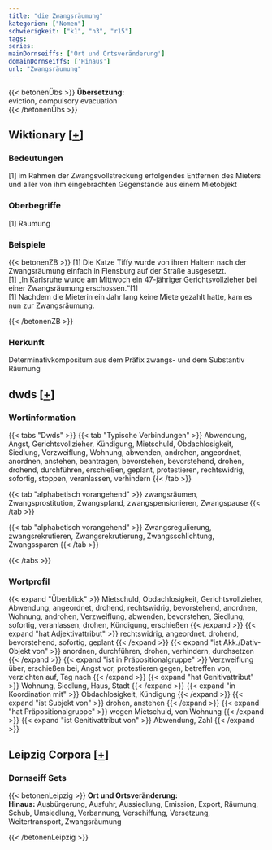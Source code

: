 ```yaml
---
title: "die Zwangsräumung"
kategorien: ["Nomen"]
schwierigkeit: ["k1", "h3", "r15"]
tags:
series:
mainDornseiffs: ['Ort und Ortsveränderung']
domainDornseiffs: ['Hinaus']
url: "Zwangsräumung"
---
```


{{< betonenÜbs >}}
**Übersetzung:**  
eviction, compulsory evacuation  
{{< /betonenÜbs >}}

## Wiktionary [[+](https://de.wiktionary.org/wiki/Zwangsräumung)]

### Bedeutungen
[1] im Rahmen der Zwangsvollstreckung erfolgendes Entfernen des Mieters und aller von ihm eingebrachten Gegenstände aus einem Mietobjekt  

### Oberbegriffe
[1] Räumung  

### Beispiele
{{< betonenZB >}}
[1] Die Katze Tiffy wurde von ihren Haltern nach der Zwangsräumung einfach in Flensburg auf der Straße ausgesetzt.  
[1] „In Karlsruhe wurde am Mittwoch ein 47-jähriger Gerichtsvollzieher bei einer Zwangsräumung erschossen.“[1]  
[1] Nachdem die Mieterin ein Jahr lang keine Miete gezahlt hatte, kam es nun zur Zwangsräumung.  

{{< /betonenZB >}}
### Herkunft
Determinativkompositum aus dem Präfix zwangs- und dem Substantiv Räumung  



## dwds [[+](https://www.dwds.de/wb/Zwangsräumung)]

### Wortinformation
{{< tabs "Dwds" >}}
{{< tab "Typische Verbindungen" >}}
Abwendung, Angst, Gerichtsvollzieher, Kündigung, Mietschuld, Obdachlosigkeit, Siedlung, Verzweiflung, Wohnung, abwenden, androhen, angeordnet, anordnen, anstehen, beantragen, bevorstehen, bevorstehend, drohen, drohend, durchführen, erschießen, geplant, protestieren, rechtswidrig, sofortig, stoppen, veranlassen, verhindern
{{< /tab >}}

{{< tab "alphabetisch vorangehend" >}}
zwangsräumen, Zwangsprostitution, Zwangspfand, zwangspensionieren, Zwangspause
{{< /tab >}}

{{< tab "alphabetisch vorangehend" >}}
Zwangsregulierung, zwangsrekrutieren, Zwangsrekrutierung, Zwangsschlichtung, Zwangssparen
{{< /tab >}}

{{< /tabs >}}

### Wortprofil
{{< expand "Überblick" >}} Mietschuld, Obdachlosigkeit, Gerichtsvollzieher, Abwendung, angeordnet, drohend, rechtswidrig, bevorstehend, anordnen, Wohnung, androhen, Verzweiflung, abwenden, bevorstehen, Siedlung, sofortig, veranlassen, drohen, Kündigung, erschießen {{< /expand >}}
{{< expand "hat Adjektivattribut" >}} rechtswidrig, angeordnet, drohend, bevorstehend, sofortig, geplant {{< /expand >}}
{{< expand "ist Akk./Dativ-Objekt von" >}} anordnen, durchführen, drohen, verhindern, durchsetzen {{< /expand >}}
{{< expand "ist in Präpositionalgruppe" >}} Verzweiflung über, erschießen bei, Angst vor, protestieren gegen, betreffen von, verzichten auf, Tag nach {{< /expand >}}
{{< expand "hat Genitivattribut" >}} Wohnung, Siedlung, Haus, Stadt {{< /expand >}}
{{< expand "in Koordination mit" >}} Obdachlosigkeit, Kündigung {{< /expand >}}
{{< expand "ist Subjekt von" >}} drohen, anstehen {{< /expand >}}
{{< expand "hat Präpositionalgruppe" >}} wegen Mietschuld, von Wohnung {{< /expand >}}
{{< expand "ist Genitivattribut von" >}} Abwendung, Zahl {{< /expand >}}

## Leipzig Corpora [[+](https://corpora.uni-leipzig.de/en/res?word=Zwangsräumung&corpusId=deu_newscrawl-public_2018)]

### Dornseiff Sets
{{< betonenLeipzig >}}
**Ort und Ortsveränderung:**  
**Hinaus:** Ausbürgerung, Ausfuhr, Aussiedlung, Emission, Export, Räumung, Schub, Umsiedlung, Verbannung, Verschiffung, Versetzung, Weitertransport, Zwangsräumung  

{{< /betonenLeipzig >}}
